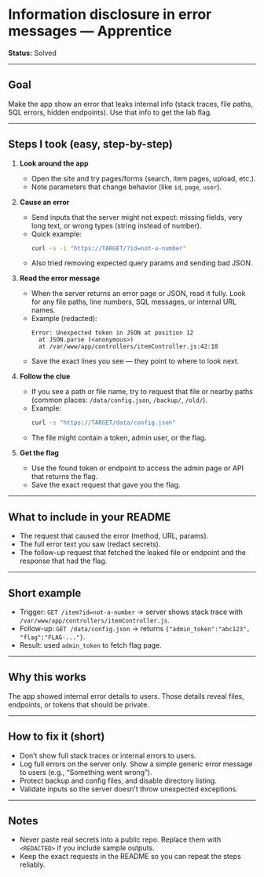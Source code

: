 # Information disclosure in error messages — Apprentice

**Status:** Solved

---

## Goal
Make the app show an error that leaks internal info (stack traces, file paths, SQL errors, hidden endpoints). Use that info to get the lab flag.

---

## Steps I took (easy, step-by-step)

1. **Look around the app**
   - Open the site and try pages/forms (search, item pages, upload, etc.).
   - Note parameters that change behavior (like `id`, `page`, `user`).

2. **Cause an error**
   - Send inputs that the server might not expect: missing fields, very long text, or wrong types (string instead of number).
   - Quick example:
     ```bash
     curl -s -i "https://TARGET/?id=not-a-number"
     ```
   - Also tried removing expected query params and sending bad JSON.

3. **Read the error message**
   - When the server returns an error page or JSON, read it fully. Look for any file paths, line numbers, SQL messages, or internal URL names.
   - Example (redacted):
     ```
     Error: Unexpected token in JSON at position 12
       at JSON.parse (<anonymous>)
       at /var/www/app/controllers/itemController.js:42:18
     ```
   - Save the exact lines you see — they point to where to look next.

4. **Follow the clue**
   - If you see a path or file name, try to request that file or nearby paths (common places: `/data/config.json`, `/backup/`, `/old/`).
   - Example:
     ```bash
     curl -s "https://TARGET/data/config.json"
     ```
   - The file might contain a token, admin user, or the flag.

5. **Get the flag**
   - Use the found token or endpoint to access the admin page or API that returns the flag.
   - Save the exact request that gave you the flag.

---

## What to include in your README
- The request that caused the error (method, URL, params).  
- The full error text you saw (redact secrets).  
- The follow-up request that fetched the leaked file or endpoint and the response that had the flag.

---

## Short example
- Trigger: `GET /item?id=not-a-number` → server shows stack trace with `/var/www/app/controllers/itemController.js`.  
- Follow-up: `GET /data/config.json` → returns `{"admin_token":"abc123", "flag":"FLAG-..."}`.  
- Result: used `admin_token` to fetch flag page.

---

## Why this works
The app showed internal error details to users. Those details reveal files, endpoints, or tokens that should be private.

---

## How to fix it (short)
- Don’t show full stack traces or internal errors to users.  
- Log full errors on the server only. Show a simple generic error message to users (e.g., “Something went wrong”).  
- Protect backup and config files, and disable directory listing.  
- Validate inputs so the server doesn’t throw unexpected exceptions.

---

## Notes
- Never paste real secrets into a public repo. Replace them with `<REDACTED>` if you include sample outputs.  
- Keep the exact requests in the README so you can repeat the steps reliably.

